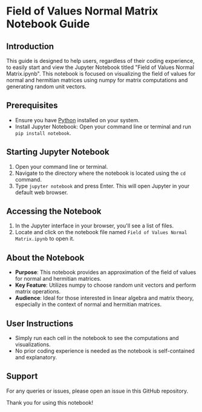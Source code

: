 # Field of Values Normal Matrix Notebook Guide

## Introduction
This guide is designed to help users, regardless of their coding experience, to easily start and view the Jupyter Notebook titled "Field of Values Normal Matrix.ipynb". This notebook is focused on visualizing the field of values for normal and hermitian matrices using numpy for matrix computations and generating random unit vectors.

## Prerequisites
- Ensure you have [Python](https://www.python.org/downloads/) installed on your system.
- Install Jupyter Notebook: Open your command line or terminal and run `pip install notebook`.

## Starting Jupyter Notebook
1. Open your command line or terminal.
2. Navigate to the directory where the notebook is located using the `cd` command.
3. Type `jupyter notebook` and press Enter. This will open Jupyter in your default web browser.

## Accessing the Notebook
1. In the Jupyter interface in your browser, you'll see a list of files.
2. Locate and click on the notebook file named `Field of Values Normal Matrix.ipynb` to open it.

## About the Notebook
- **Purpose**: This notebook provides an approximation of the field of values for normal and hermitian matrices.
- **Key Feature**: Utilizes numpy to choose random unit vectors and perform matrix operations.
- **Audience**: Ideal for those interested in linear algebra and matrix theory, especially in the context of normal and hermitian matrices.

## User Instructions
- Simply run each cell in the notebook to see the computations and visualizations.
- No prior coding experience is needed as the notebook is self-contained and explanatory.

## Support
For any queries or issues, please open an issue in this GitHub repository.

Thank you for using this notebook!
